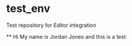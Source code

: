 # test_env
Test repository for Editor integration

** Hi My name is Jordan Jones and this is a test
